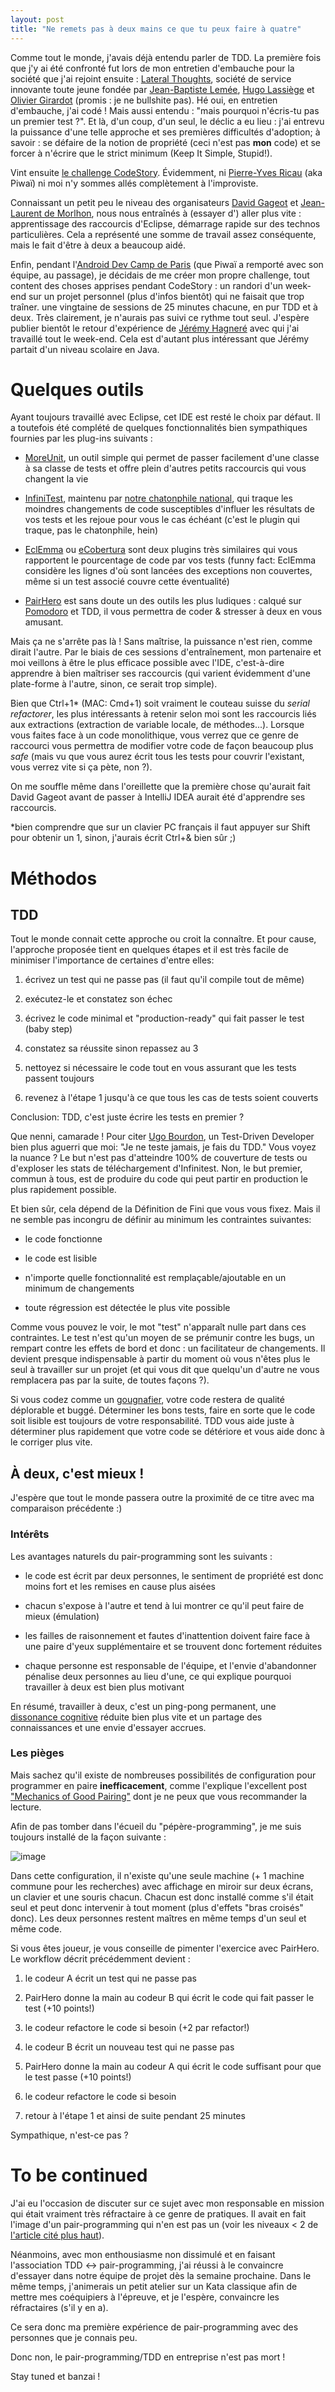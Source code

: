 ```yaml
---
layout: post
title: "Ne remets pas à deux mains ce que tu peux faire à quatre"
---
```

Comme tout le monde, j'avais déjà entendu parler de TDD. La première
fois que j'y ai été confronté fut lors de mon entretien d'embauche pour
la société que j'ai rejoint ensuite : [Lateral
Thoughts](http://www.lateral-thoughts.com/), société de service
innovante toute jeune fondée par
[Jean-Baptiste Lemée](https://twitter.com/jblemee),
[Hugo Lassiège](https://twitter.com/hugolassiege) et [Olivier
Girardot](https://twitter.com/#%21/ogirardot) (promis : je ne bullshite
pas). Hé oui, en entretien d'embauche, j'ai codé ! Mais aussi entendu :
\"mais pourquoi n'écris-tu pas un premier test ?". Et là, d'un coup,
d'un seul, le déclic a eu lieu : j'ai entrevu la puissance d'une telle
approche et ses premières difficultés d'adoption; à savoir : se défaire
de la notion de propriété (ceci n'est pas **mon** code) et se forcer à
n'écrire que le strict minimum (Keep It Simple, Stupid!).

Vint ensuite [le challenge
CodeStory](/2012/02/18/Anonymous-Driven-Development.html). Évidemment,
ni [Pierre-Yves Ricau](https://twitter.com/piwai) (aka Piwaï) ni
moi n'y sommes allés complètement à l'improviste. 

Connaissant un petit
peu le niveau des organisateurs
[David Gageot](https://twitter.com/dgageot) et [Jean-Laurent de
Morlhon](https://twitter.com/#%21/morlhon), nous nous entraînés à
(essayer d') aller plus vite : apprentissage des raccourcis d'Eclipse,
démarrage rapide sur des technos particulières. Cela a représenté une
somme de travail assez conséquente, mais le fait d'être à deux a
beaucoup aidé.

Enfin, pendant l'[Android Dev Camp de
Paris](http://www.paug.fr/evenement-android/paris-android-dev-camp-2012-projets-open-data/)
(que Piwaï a remporté avec son équipe, au passage), je décidais de me
créer mon propre challenge, tout content des choses apprises pendant
CodeStory : un randori d'un week-end sur un projet personnel (plus
d'infos bientôt) qui ne faisait que trop traîner. une vingtaine de
sessions de 25 minutes chacune, en pur TDD et à deux. Très clairement,
je n'aurais pas suivi ce rythme tout seul. J'espère publier bientôt le
retour d'expérience de [Jérémy
Hagneré](http://www.linkedin.com/pub/j%C3%A9r%C3%A9my-hagnere/41/540/499)
avec qui j'ai travaillé tout le week-end. Cela est d'autant plus
intéressant que Jérémy partait d'un niveau scolaire en Java.


Quelques outils
===============

Ayant toujours travaillé avec Eclipse, cet IDE est resté le choix par
défaut. Il a toutefois été complété de quelques fonctionnalités bien
sympathiques fournies par les plug-ins suivants :

-   [MoreUnit](http://moreunit.sourceforge.net/), un outil simple qui
    permet de passer facilement d'une classe à sa classe de tests et
    offre plein d'autres petits raccourcis qui vous changent la vie

-   [InfiniTest](http://infinitest.github.com/), maintenu par [notre
    chatonphile national](https://github.com/dgageot/kittenmash/), qui
    traque les moindres changements de code susceptibles d'influer les
    résultats de vos tests et les rejoue pour vous le cas échéant (c'est
    le plugin qui traque, pas le chatonphile, hein)

-   [EclEmma](http://www.eclemma.org/) ou
    [eCobertura](http://ecobertura.johoop.de/) sont deux plugins très
    similaires qui vous rapportent le pourcentage de code par vos tests
    (funny fact: EclEmma considère les lignes d'où sont lancées des
    exceptions non couvertes, même si un test associé couvre cette
    éventualité)

-   [PairHero](http://www.happyprog.com/pairhero/) est sans doute un des
    outils les plus ludiques : calqué sur
    [Pomodoro](http://en.wikipedia.org/wiki/Pomodoro_Technique) et TDD,
    il vous permettra de coder & stresser à deux en vous amusant.

Mais ça ne s'arrête pas là ! Sans maîtrise, la puissance n'est rien,
comme dirait l'autre. Par le biais de ces sessions d'entraînement, mon
partenaire et moi veillons à être le plus efficace possible avec l'IDE,
c'est-à-dire apprendre à bien maîtriser ses raccourcis (qui varient
évidemment d'une plate-forme à l'autre, sinon, ce serait trop simple).

Bien que Ctrl+1\* (MAC: Cmd+1) soit vraiment le couteau suisse du
*serial refactorer*, les plus intéressants à retenir selon moi sont les
raccourcis liés aux extractions (extraction de variable locale, de
méthodes...​). Lorsque vous faites face à un code monolithique, vous
verrez que ce genre de raccourci vous permettra de modifier votre code
de façon beaucoup plus *safe* (mais vu que vous aurez écrit tous les
tests pour couvrir l'existant, vous verrez vite si ça pète, non ?).

On me souffle même dans l'oreillette que la première chose qu'aurait
fait David Gageot avant de passer à IntelliJ IDEA aurait été d'apprendre
ses raccourcis.

\*bien comprendre que sur un clavier PC français il faut appuyer sur
Shift pour obtenir un 1, sinon, j'aurais écrit Ctrl+& bien sûr ;)

Méthodos
========

TDD
---

Tout le monde connait cette approche ou croit la connaître. Et pour
cause, l'approche proposée tient en quelques étapes et il est très
facile de minimiser l'importance de certaines d'entre elles:

1.  écrivez un test qui ne passe pas (il faut qu'il compile tout de
    même)

2.  exécutez-le et constatez son échec

3.  écrivez le code minimal et \"production-ready\" qui fait passer le
    test (baby step)

4.  constatez sa réussite sinon repassez au 3

5.  nettoyez si nécessaire le code tout en vous assurant que les tests
    passent toujours  

6.  revenez à l'étape 1 jusqu'à ce que tous les cas de tests soient
    couverts

Conclusion: TDD, c'est juste écrire les tests en premier ?

Que nenni, camarade ! Pour citer [Ugo
Bourdon](https://twitter.com/#%21/ugobourdon), un Test-Driven Developer
bien plus aguerri que moi: \"Je ne teste jamais, je fais du TDD." Vous
voyez la nuance ? Le but n'est pas d'atteindre 100% de couverture de
tests ou d'exploser les stats de téléchargement d'Infinitest. Non, le
but premier, commun à tous, est de produire du code qui peut partir en
production le plus rapidement possible.

Et bien sûr, cela dépend de la Définition de Fini que vous vous fixez.
Mais il ne semble pas incongru de définir au minimum les contraintes
suivantes:

-   le code fonctionne

-   le code est lisible

-   n'importe quelle fonctionnalité est remplaçable/ajoutable en un
    minimum de changements

-   toute régression est détectée le plus vite possible

Comme vous pouvez le voir, le mot \"test\" n'apparaît nulle part dans
ces contraintes. Le test n'est qu'un moyen de se prémunir contre les
bugs, un rempart contre les effets de bord et donc : un facilitateur de
changements. Il devient presque indispensable à partir du moment où vous
n'êtes plus le seul à travailler sur un projet (et qui vous dit que
quelqu'un d'autre ne vous remplacera pas par la suite, de toutes façons
?).

Si vous codez comme un
[gougnafier](http://fr.wiktionary.org/wiki/gougnafier), votre code
restera de qualité déplorable et buggé. Déterminer les bons tests, faire
en sorte que le code soit lisible est toujours de votre responsabilité.
TDD vous aide juste à déterminer plus rapidement que votre code se
détériore et vous aide donc à le corriger plus vite.

À deux, c'est mieux !
---------------------

J'espère que tout le monde passera outre la proximité de ce titre avec
ma comparaison précédente :)

### Intérêts

Les avantages naturels du pair-programming sont les suivants :

-   le code est écrit par deux personnes, le sentiment de propriété est
    donc moins fort et les remises en cause plus aisées

-   chacun s'expose à l'autre et tend à lui montrer ce qu'il peut faire
    de mieux (émulation)

-   les failles de raisonnement et fautes d'inattention doivent faire
    face à une paire d'yeux supplémentaire et se trouvent donc fortement
    réduites

-   chaque personne est responsable de l'équipe, et l'envie d'abandonner
    pénalise deux personnes au lieu d'une, ce qui explique pourquoi
    travailler à deux est bien plus motivant

En résumé, travailler à deux, c'est un ping-pong permanent, une
[dissonance
cognitive](http://fr.wikipedia.org/wiki/Dissonance_cognitive) réduite
bien plus vite et un partage des connaissances et une envie d'essayer
accrues.


### Les pièges

Mais sachez qu'il existe de nombreuses possibilités de configuration
pour programmer en paire **inefficacement**, comme l'explique
l'excellent post [\"Mechanics of Good
Pairing\"](http://www.nomachetejuggling.com/2011/08/25/mechanics-of-good-pairing/)
dont je ne peux que vous recommander la lecture.

Afin de pas tomber dans l'écueil du \"pépère-programming\", je me suis
toujours installé de la façon suivante :

![image](http://www.nomachetejuggling.com/files/level4.png)

Dans cette configuration, il n'existe qu'une seule machine (+ 1 machine
commune pour les recherches) avec affichage en miroir sur deux écrans,
un clavier et une souris chacun. Chacun est donc installé comme s'il
était seul et peut donc intervenir à tout moment (plus d'effets \"bras
croisés\" donc). Les deux personnes restent maîtres en même temps d'un
seul et même code.

Si vous êtes joueur, je vous conseille de pimenter l'exercice avec
PairHero. Le workflow décrit précédemment devient :


1.  le codeur A écrit un test qui ne passe pas

2.  PairHero donne la main au codeur B qui écrit le code qui fait passer
    le test (+10 points!)

3.  le codeur refactore le code si besoin (+2 par refactor!)

4.  le codeur B écrit un nouveau test qui ne passe pas

5.  PairHero donne la main au codeur A qui écrit le code suffisant pour
    que le test passe (+10 points!)

6.  le codeur refactore le code si besoin

7.  retour à l'étape 1 et ainsi de suite pendant 25 minutes

Sympathique, n'est-ce pas ?

To be continued
===============

J'ai eu l'occasion de discuter sur ce sujet avec mon responsable en
mission qui était vraiment très réfractaire à ce genre de pratiques. Il
avait en fait l'image d'un pair-programming qui n'en est pas un (voir
les niveaux \< 2 de [l'article cité plus
haut](http://www.nomachetejuggling.com/2011/08/25/mechanics-of-good-pairing/)).

Néanmoins, avec mon enthousiasme non dissimulé et en faisant
l'association TDD \<-> pair-programming, j'ai réussi à le convaincre
d'essayer dans notre équipe de projet dès la semaine prochaine. Dans le
même temps, j'animerais un petit atelier sur un Kata classique afin de
mettre mes coéquipiers à l'épreuve, et je l'espère, convaincre les
réfractaires (s'il y en a).

Ce sera donc ma première expérience de pair-programming avec des
personnes que je connais peu.

Donc non, le pair-programming/TDD en entreprise n'est pas mort !

Stay tuned et banzai !